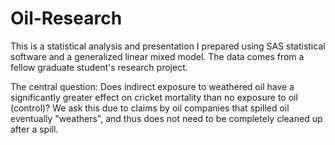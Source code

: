 # Oil-Research
This is a statistical analysis and presentation I prepared using SAS statistical software and a generalized linear mixed model. The data comes from a fellow graduate student's research project.

The central question: Does indirect exposure to weathered oil have a significantly greater effect on cricket mortality than no exposure to oil (control)? We ask this due to claims by oil companies that spilled oil eventually "weathers", and thus does not need to be completely cleaned up after a spill.
